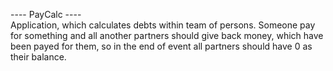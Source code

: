 ---- PayCalc ---- <br />
Application, which calculates debts within team of persons.
Someone pay for something and all another partners should give back money, which have been payed for them, so in the end of event all partners should have 0 as their balance.
